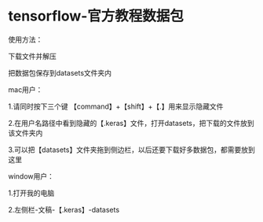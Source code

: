 # tensorflow-官方教程数据包

使用方法：

下载文件并解压

把数据包保存到datasets文件夹内

mac用户：

1.请同时按下三个键 【command】+【shift】+【.】用来显示隐藏文件

2.在用户名路径中看到隐藏的【.keras】文件，打开datasets，把下载的文件放到该文件夹内

3.可以把【datasets】文件夹拖到侧边栏，以后还要下载好多数据包，都需要放到这里

window用户：

1.打开我的电脑

2.左侧栏-文稿-【.keras】-datasets
